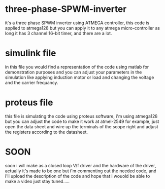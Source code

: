 # three-phase-SPWM-inverter
it's a three phase SPWM inverter using ATMEGA controller, this code is applied to atmega128 but you can apply it to any atmega micro-controller as long it has 3 channel 16-bit timer, and there are a lot.

# simulink file
in this file you would find a representation of the code using matlab for demonstration purposes and you can adjust your parameters in the simulation like applying induction motor or load and changing the voltage and the carrier frequancy.

# proteus file
this file is simulating the code using proteus software, i'm using atmega128 but you can adjust the code to make it work at atmel-2549 for example, just open the data sheet and wire up the terminals of the scope right and adjust the registers according to the datasheet.

# SOON
soon i will make as a closed loop V/f driver and the hardware of the driver, actually it's made to be one but i'm commenting out the needed code, and i'll upload the description of the code and hope that i wouold be able to make a video just stay tuned.....
